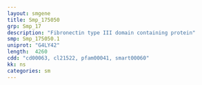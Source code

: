 ```yaml
---
layout: smgene
title: Smp_175050
grp: Smp_17
description: "Fibronectin type III domain containing protein"
smp: Smp_175050.1
uniprot: "G4LY42"
length:  4260
cdd: "cd00063, cl21522, pfam00041, smart00060"
kk: ns
categories: sm
---
```

